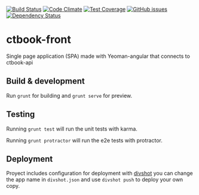 [![Build Status](https://travis-ci.org/el-sonny/ctbook-front.svg?branch=master)](https://travis-ci.org/el-sonny/ctbook-front)
[![Code Climate](https://codeclimate.com/github/el-sonny/ctbook-front/badges/gpa.svg)](https://codeclimate.com/github/el-sonny/ctbook-front)
[![Test Coverage](https://codeclimate.com/github/el-sonny/ctbook-front/badges/coverage.svg)](https://codeclimate.com/github/el-sonny/ctbook-front/coverage)
[![GitHub issues](https://img.shields.io/github/issues/el-sonny/ctbook-front.svg)](https://github.com/el-sonny/ctbook-front/issues)
[![Dependency Status](https://gemnasium.com/el-sonny/ctbook-front.svg)](https://gemnasium.com/el-sonny/ctbook-front)

# ctbook-front

Single page application (SPA) made with Yeoman-angular that connects to ctbook-api

## Build & development

Run `grunt` for building and `grunt serve` for preview.

## Testing

Running `grunt test` will run the unit tests with karma.

Running `grunt protractor` will run the e2e tests with protractor.

## Deployment

Proyect includes configuration for deployment with [divshot](divshot.io) you can change the app name in `divshot.json` and use `divshot push` to deploy your own copy.
